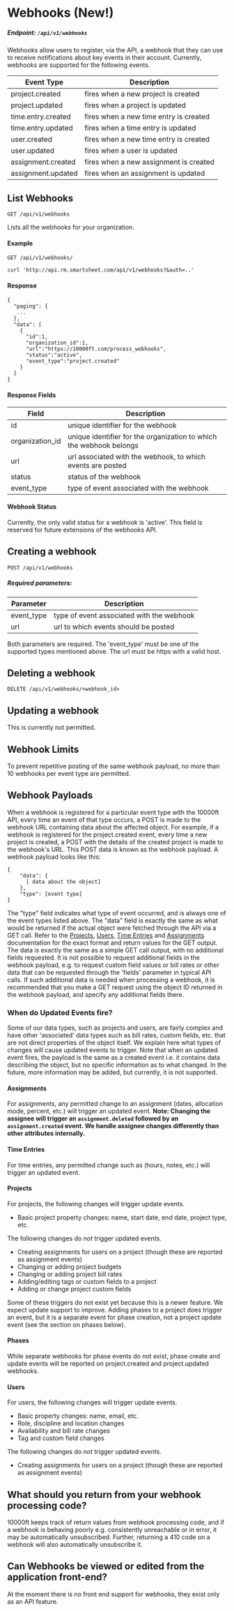 # Webhooks (New!)

##### Endpoint: `/api/v1/webhooks`

Webhooks allow users to register, via the API, a webhook 
that they can use to receive notifications about key events in their account.
Currently, webhooks are supported for the following events.


| **Event Type** | **Description** |
| ------------- | --------------- |
| project.created | fires when a new project is created |
| project.updated | fires when a project is updated |
| time.entry.created | fires when a new time entry is created |
| time.entry.updated | fires when a time entry is updated |
| user.created | fires when a new time entry is created |
| user.updated | fires when a user is updated |
| assignment.created | fires when a new assignment is created |
| assignment.updated | fires when an assignment is updated |


## List Webhooks

```
GET /api/v1/webhooks
```

Lists all the webhooks for your organization.


#### Example

```
GET /api/v1/webhooks/

curl 'http://api.rm.smartsheet.com/api/v1/webhooks?&auth=..'
```

#### Response

```
{
  "paging": {
   ...  
  },
  "data": [
    {
      "id":1,
      "organization_id":1,
      "url":"https://10000ft.com/process_webhooks",
      "status":"active",
      "event_type":"project.created"
    }
  ]
}
```

#### Response Fields

**Field** | **Description** |
| ------------- | --------------- |
| id | unique identifier for the webhook |
| organization_id | unique identifier for the organization to which the webhook belongs |
| url | url associated with the webhook, to which events are posted |
| status | status of the webhook |
| event_type | type of event associated with the webhook |

#### Webhook Status

Currently, the only valid status for a webhook is 'active'. This field is reserved for future extensions of the webhooks API.


## Creating a webhook

```
POST /api/v1/webhooks
```

##### Required parameters:

| **Parameter** | **Description** |
| ------------- | --------------- |
| event_type | type of event associated with the webhook |
| url | url to which events should be posted |

Both parameters are required. The 'event_type' must be one of the supported types mentioned above. 
The url must be https with a valid host.

## Deleting a webhook

```
DELETE /api/v1/webhooks/<webhook_id>
```

## Updating a webhook

This is currently not permitted.

## Webhook Limits

To prevent repetitive posting of the same webhook payload, no more than 10 webhooks per event type are permitted. 

## Webhook Payloads

When a webhook is registered for a particular event type with the 10000ft API, 
every time an event of that type occurs, a POST is made to the webhook URL containing
data about the affected object. For example, if a webhook is registered for the project.created
event, every time a new project is created, a POST with the details of the created project is made to the
webhook's URL. This POST data is known as the webhook payload. A webhook payload looks like this:

```
{
    "data": {
      [ data about the object]
    },
    "type": [event type]
}
```

The "type" field indicates what type of event occurred, and is always one of the event types listed above.
The "data" field is exactly the same as what would be returned if the actual object
were fetched through the API via a GET call. Refer to the [Projects](projects.md), [Users](users.md),
[Time Entries](time-entries.md) and [Assignments](assignments.md) documentation for the exact format and return values 
for the GET output. The data is exactly the same as a simple GET call output, with no additional fields 
requested. It is not possible to request additional fields in the webhook payload, e.g. to request custom field values
or bill rates or other data that can be requested through the 'fields' parameter in typical API calls. If such additional
data is needed when processing a webhook, it is recommended that you make a GET request using the object ID returned in
the webhook payload, and specify any additional fields there.

### When do Updated Events fire?

Some of our data types, such as projects and users, are fairly complex and have other 'associated' data types such as bill rates, custom fields, etc. that are not direct properties of the object itself. We explain here what types of changes will cause updated events to trigger. Note that when an updated event fires, the payload is the same as a created event i.e. it contains data describing the object, but no specific information as to what changed. In the future, more information may be added, but currently, it is not supported.

#### Assignments

For assignments, any permitted change to an assignment (dates, allocation mode, percent, etc.) will trigger an updated event. **Note: Changing the assignee will trigger an `assignment.deleted` followed by an `assignment.created` event. We handle assignee changes differently than other attributes internally.**

#### Time Entries

For time entries, any permitted change such as (hours, notes, etc.) will trigger an updated event.

#### Projects

For projects, the following changes will trigger update events.

- Basic project property changes: name, start date, end date, project type, etc.

The following changes do *not* trigger updated events.

- Creating assignments for users on a project (though these are reported as assignment events)
- Changing or adding project budgets
- Changing or adding project bill rates
- Adding/editing tags or custom fields to a project
- Adding or change project custom fields

Some of these triggers do not exist yet because this is a newer feature. We expect update support to improve.
Adding phases to a project does trigger an event, but it is a separate event for phase creation, not a project update event (see the section on phases below).

#### Phases

While separate webhooks for phase events do not exist, phase create and update events will be reported on 
project.created and project.updated webhooks.

#### Users

For users, the following changes will trigger update events.

- Basic property changes: name, email, etc.
- Role, discipline and location changes
- Availability and bill rate changes
- Tag and custom field changes

The following changes do *not* trigger updated events.

- Creating assignments for users on a project (though these are reported as assignment events)

## What should you return from your webhook processing code?

10000ft keeps track of return values from webhook processing code, and if a webhook is behaving poorly e.g. consistently 
unreachable or in error, it may be automatically unsubscribed. Further, returning a 410 code on a webhook will also automatically unsubscribe it.

## Can Webhooks be viewed or edited from the application front-end?

At the moment there is no front end support for webhooks, they exist only as an API feature.






